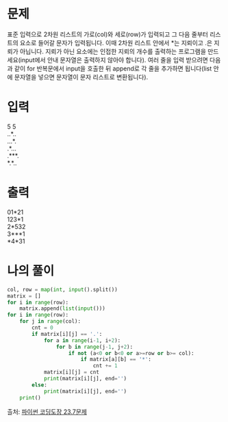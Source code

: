 # 문제
표준 입력으로 2차원 리스트의 가로(col)와 세로(row)가 입력되고 그 다음 줄부터 리스트의 요소로 들어갈 문자가 입력됩니다. 이때 2차원 리스트 안에서 *는 지뢰이고 .은 지뢰가 아닙니다. 지뢰가 아닌 요소에는 인접한 지뢰의 개수를 출력하는 프로그램을 만드세요(input에서 안내 문자열은 출력하지 않아야 합니다).
여러 줄을 입력 받으려면 다음과 같이 for 반복문에서 input을 호출한 뒤 append로 각 줄을 추가하면 됩니다(list 안에 문자열을 넣으면 문자열이 문자 리스트로 변환됩니다).
# 입력
5 5 <br>
..\*.. <br>
...\*. <br>
.\*... <br>
.\*\*\*. <br>
\*.\*..
# 출력
01\*21 <br>
123\*1 <br>
2\*532 <br>
3\*\*\*1 <br>
\*4\*31
# 나의 풀이
```python
col, row = map(int, input().split())
matrix = []
for i in range(row):
    matrix.append(list(input()))
for i in range(row):
    for j in range(col):
        cnt = 0
        if matrix[i][j] == '.':
            for a in range(i-1, i+2):
                for b in range(j-1, j+2):
                    if not (a<0 or b<0 or a>=row or b>= col):
                        if matrix[a][b] == '*':
                            cnt += 1
            matrix[i][j] = cnt
            print(matrix[i][j], end='')
        else:
            print(matrix[i][j], end='')
    print()
```
츨처: [파이썬 코딩도장 23.7문제](https://dojang.io/mod/quiz/review.php?attempt=2012267&cmid=2298)
